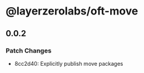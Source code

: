 # @layerzerolabs/oft-move

## 0.0.2

### Patch Changes

- 8cc2d40: Explicitly publish move packages
